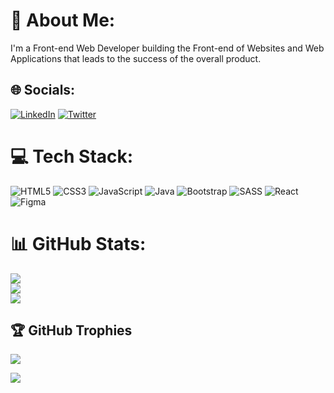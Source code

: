 # 💫 About Me:

I'm a Front-end Web Developer building the Front-end of Websites and Web Applications that leads to the success of the overall product.

## 🌐 Socials:

[![LinkedIn](https://img.shields.io/badge/LinkedIn-%230077B5.svg?logo=linkedin&logoColor=white)](https://linkedin.com/in/mohammad2003mrz) [![Twitter](https://img.shields.io/badge/Twitter-%231DA1F2.svg?logo=Twitter&logoColor=white)](https://twitter.com/@EbrahimiGhorban)

# 💻 Tech Stack:

![HTML5](https://img.shields.io/badge/html5-%23E34F26.svg?style=for-the-badge&logo=html5&logoColor=white) ![CSS3](https://img.shields.io/badge/css3-%231572B6.svg?style=for-the-badge&logo=css3&logoColor=white) ![JavaScript](https://img.shields.io/badge/javascript-%23323330.svg?style=for-the-badge&logo=javascript&logoColor=%23F7DF1E) ![Java](https://img.shields.io/badge/java-%23ED8B00.svg?style=for-the-badge&logo=java&logoColor=white) ![Bootstrap](https://img.shields.io/badge/bootstrap-%23563D7C.svg?style=for-the-badge&logo=bootstrap&logoColor=white) ![SASS](https://img.shields.io/badge/SASS-hotpink.svg?style=for-the-badge&logo=SASS&logoColor=white) ![React](https://img.shields.io/badge/react-%2320232a.svg?style=for-the-badge&logo=react&logoColor=%2361DAFB) ![Figma](https://img.shields.io/badge/figma-%23F24E1E.svg?style=for-the-badge&logo=figma&logoColor=white)

# 📊 GitHub Stats:

![](https://github-readme-stats.vercel.app/api?username=mohammad2003mrz&theme=dark&hide_border=false&include_all_commits=true&count_private=true)<br/>
![](https://github-readme-streak-stats.herokuapp.com/?user=mohammad2003mrz&theme=dark&hide_border=false)<br/>
![](https://github-readme-stats.vercel.app/api/top-langs/?username=mohammad2003mrz&theme=dark&hide_border=false&include_all_commits=true&count_private=true&layout=compact)

## 🏆 GitHub Trophies

![](https://github-profile-trophy.vercel.app/?username=mohammad2003mrz&theme=juicyfresh&no-frame=false&no-bg=true&margin-w=4)

[![](https://visitcount.itsvg.in/api?id=mohammad2003mrz&icon=0&color=3)](https://visitcount.itsvg.in)

<!-- Proudly created with GPRM ( https://gprm.itsvg.in ) -->
